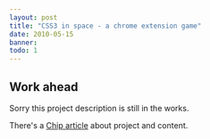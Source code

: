 ```yaml
---
layout: post
title: "CSS3 in space - a chrome extension game"
date: 2010-05-15
banner: 
todo: 1
---
```


## Work ahead

Sorry this project description is still in the works.

There's a [Chip article][chiparticle] about project and content.

[chiparticle]: http://www.chip.de/bildergalerie/Die-Gewinner-der-ersten-GTUG-Battle-Beta-Die-besten-Chrome-Extensions-Galerie_42151255.html?show=1
<!--

Jesse and I took part in Germany’s GTUG Chrome Extension Battle back in March. GTUG stands for “Google Technology User Group” and the Extension Battle was a hacker competition to create some kind of Extension for the Google Chrome browser. This is rather simple to get started with and very similar to creating web-based widgets.

We had been playing around with gameQuery and some CSS3 hacks back then, so we decided to use what we had and created a Space-Invaders clone as a Chrome Extension. The outcome is called “CSS3 in Space” and it can be downloaded in the Chrome extension repository. Too bad I never found the time to finalize the multiplayer part :( But the game works pretty well as it is – especially given the few days we used to hack this together.

In the battle, we won 2nd place in Germany and scored Ogio Neoprene Laptop Sleeves…that’ nothing compared to 1st place and Nexus Ones but better than nothing, right? Currently we are at 1443 total and around 400 weekly installs, which is not too bad. This includes a “Top Picks” placement during the first few days which was part of the winning prize, so it will go down. It is actually strange how the “weekly installs” are calculated – the Extension is available for 10 weeks now so you should really see 144 installs per week.

Still, if we manage to stay at around 100 installs per week, we will be at 5k users in a year – that’s not bad and it makes me conclude that Chrome extensions, along with other browser Extensions such as the ones for Firefox or Opera can be considered a good channel for web-based apps and widgets. Monetization is tougher than in app stores, but that’s a whole other story.

## Challenge



## Responsibilities
-->